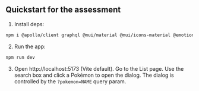 
## Quickstart for the assessment

1. Install deps:

```bash
npm i @apollo/client graphql @mui/material @mui/icons-material @emotion/react @emotion/styled react-router-dom react-jss
```

2. Run the app:

```bash
npm run dev
```

3. Open http://localhost:5173 (Vite default). Go to the List page. Use the search box and click a Pokémon to open the dialog. The dialog is controlled by the `?pokemon=NAME` query param.
